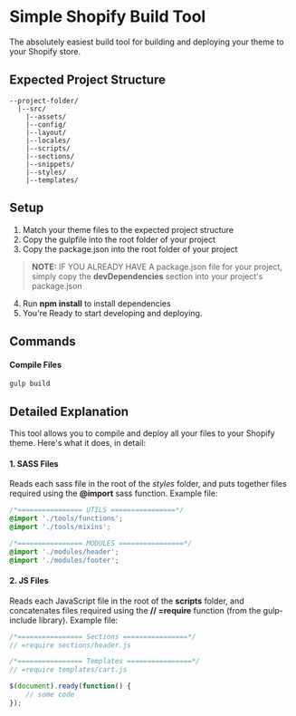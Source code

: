 # Simple Shopify Build Tool
The absolutely easiest build tool for building and deploying your theme to your Shopify store.

## Expected Project Structure
```
--project-folder/
  |--src/
    |--assets/
    |--config/
    |--layout/
    |--locales/
    |--scripts/
    |--sections/
    |--snippets/
    |--styles/
    |--templates/
```

## Setup
1. Match your theme files to the expected project structure
2. Copy the gulpfile into the root folder of your project
3. Copy the package.json into the root folder of your project
> **NOTE:** IF YOU ALREADY HAVE A package.json file for your project,
simply copy the **devDependencies** section into your project's package.json
4. Run **npm install** to install dependencies
5. You're Ready to start developing and deploying.

## Commands
#### Compile Files
```
gulp build
```

## Detailed Explanation
This tool allows you to compile and deploy all your files to your Shopify theme. Here's what it does, in detail:

#### 1. SASS Files
Reads each sass file in the root of the *styles* folder, and puts together files required using the **@import** sass function. Example file:

```css
/*================ UTILS ================*/
@import './tools/functions';
@import './tools/mixins';

/*================ MODULES ================*/
@import './modules/header';
@import './modules/footer';
```
#### 2. JS Files
Reads each JavaScript file in the root of the **scripts** folder, and concatenates files required using the **// =require** function (from the gulp-include library). Example file:

```js
/*================ Sections ================*/
// =require sections/header.js

/*================ Templates ================*/
// =require templates/cart.js

$(document).ready(function() {
	// some code
});
```
